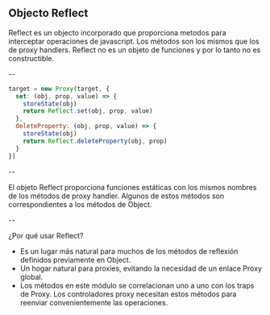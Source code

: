 ## Objecto Reflect

Reflect es un objecto incorporado que proporciona metodos para interceptar operaciones de javascript. Los métodos son los mismos que los de proxy handlers. Reflect no es un objeto de funciones y por lo tanto no es constructible.

--

```javascript
target = new Proxy(target, {
  set: (obj, prop, value) => {
    storeState(obj)
    return Reflect.set(obj, prop, value)
  },
  deleteProperty: (obj, prop, value) => {
    storeState(obj)
    return Reflect.deleteProperty(obj, prop)
  }
})
```

--

El objeto Reflect proporciona funciones estáticas con los mismos nombres de los métodos de proxy handler. Algunos de estos métodos son correspondientes a los métodos de Object.

--

¿Por qué usar Reflect?

* Es un lugar más natural para muchos de los métodos de reflexión definidos previamente en Object.
* Un hogar natural para proxies, evitando la necesidad de un enlace Proxy global.
* Los métodos en este módulo se correlacionan uno a uno con los traps de Proxy. Los controladores proxy necesitan estos métodos para reenviar convenientemente las operaciones.
